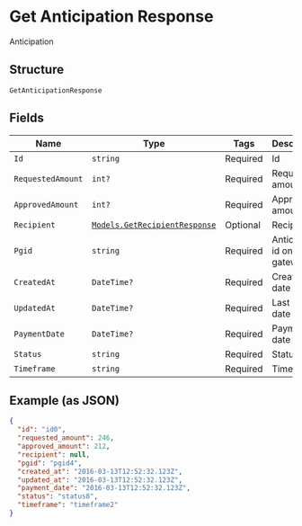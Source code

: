 
# Get Anticipation Response

Anticipation

## Structure

`GetAnticipationResponse`

## Fields

| Name | Type | Tags | Description |
|  --- | --- | --- | --- |
| `Id` | `string` | Required | Id |
| `RequestedAmount` | `int?` | Required | Requested amount |
| `ApprovedAmount` | `int?` | Required | Approved amount |
| `Recipient` | [`Models.GetRecipientResponse`](../../doc/models/get-recipient-response.md) | Optional | Recipient |
| `Pgid` | `string` | Required | Anticipation id on the gateway |
| `CreatedAt` | `DateTime?` | Required | Creation date |
| `UpdatedAt` | `DateTime?` | Required | Last update date |
| `PaymentDate` | `DateTime?` | Required | Payment date |
| `Status` | `string` | Required | Status |
| `Timeframe` | `string` | Required | Timeframe |

## Example (as JSON)

```json
{
  "id": "id0",
  "requested_amount": 246,
  "approved_amount": 212,
  "recipient": null,
  "pgid": "pgid4",
  "created_at": "2016-03-13T12:52:32.123Z",
  "updated_at": "2016-03-13T12:52:32.123Z",
  "payment_date": "2016-03-13T12:52:32.123Z",
  "status": "status8",
  "timeframe": "timeframe2"
}
```

